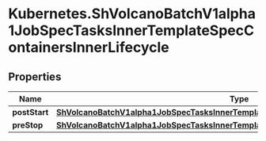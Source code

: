 # Kubernetes.ShVolcanoBatchV1alpha1JobSpecTasksInnerTemplateSpecContainersInnerLifecycle

## Properties

Name | Type | Description | Notes
------------ | ------------- | ------------- | -------------
**postStart** | [**ShVolcanoBatchV1alpha1JobSpecTasksInnerTemplateSpecContainersInnerLifecyclePostStart**](ShVolcanoBatchV1alpha1JobSpecTasksInnerTemplateSpecContainersInnerLifecyclePostStart.md) |  | [optional] 
**preStop** | [**ShVolcanoBatchV1alpha1JobSpecTasksInnerTemplateSpecContainersInnerLifecyclePostStart**](ShVolcanoBatchV1alpha1JobSpecTasksInnerTemplateSpecContainersInnerLifecyclePostStart.md) |  | [optional] 


